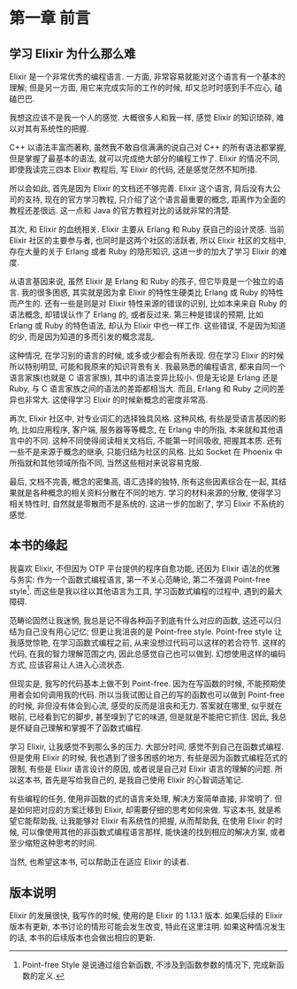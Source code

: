 # 第一章 前言

## 学习 Elixir 为什么那么难

Elixir 是一个非常优秀的编程语言. 一方面, 非常容易就能对这个语言有一个基本的理解;
但是另一方面, 用它来完成实际的工作的时候, 却又总时时感到手不应心, 磕磕巴巴. 

我想这应该不是我一个人的感觉. 大概很多人和我一样, 感觉 Elixir 的知识琐碎, 
难以对其有系统性的把握.

C++ 以语法丰富而著称, 虽然我不敢自信满满的说自己对 C++ 的所有语法都掌握,
但是掌握了最基本的语法, 就可以完成绝大部分的编程工作了. Elixir 的情况不同,
即使我读完三四本 Elixir 教程后, 写 Elixir 的代码, 还是感觉茫然不知所措. 

所以会如此, 首先是因为 Elixir 的文档还不够完善. Elixir 这个语言, 背后没有大公司的支持,
现在的官方学习教程, 只介绍了这个语言最重要的概念, 距离作为全面的教程还差很远.
这一点和 Java 的官方教程对比的话就非常的清楚.

其次, 和 Elixir 的血统相关. Elixir 主要从 Erlang 和 Ruby 获自己的设计灵感.
当前 Elixir 社区的主要参与者, 也同时是这两个社区的活跃者,
所以 Elixir 社区的文档中, 存在大量的关于 Erlang 或者 Ruby 的隐形知识,
这进一步的加大了学习 Elixir 的难度. 

从语言基因来说, 虽然 Elixir 是 Erlang 和 Ruby 的孩子, 但它毕竟是一个独立的语言.
我的很多困惑, 其实就是因为拿 Elixir 的特性生硬类比 Erlang 或 Ruby 的特性而产生的. 
还有一些是则是对 Elixir 特性来源的错误的识别, 比如本来来自 Ruby 的语法概念,
却错误认作了 Erlang 的, 或者反过来.
第三种是错误的预期, 比如 Erlang 或 Ruby 的特色语法, 却认为 Elixir 中也一样工作.
这些错误, 不是因为知道的少, 而是因为知道的多而引发的概念混乱. 

这种情况, 在学习别的语言的时候, 或多或少都会有所表现.
但在学习 Elixir 的时候所以特别明显, 可能和我原来的知识背景有关.
我最熟悉的编程语言, 都来自同一个语言家族(也就是 C 语言家族),
其中的语法变异比较小. 但是无论是 Erlang 还是 Ruby,
与 C 语言家族之间的语法的差距都相当大.
而且, Erlang 和 Ruby 之间的差异也非常大.
这使得学习 Elixir 的时候新概念的密度非常高.

再次, Elixir 社区中, 对专业词汇的选择独具风格. 这种风格, 有些是受语言基因的影响,
比如应用程序, 客户端, 服务器等等概念, 在 Erlang 中的所指, 本来就和其他语言中的不同.
这种不同使得阅读相关文档后, 不能第一时间吸收, 把握其本质.
还有一些不是来源于概念的继承, 只能归结为社区的风格.
比如 Socket 在 Phoenix 中所指就和其他领域所指不同, 当然这些相对来说容易克服.

最后, 文档不完善, 概念的密集高, 语汇选择的独特, 所有这些因素综合在一起,
其结果就是各种概念的相关资料分散在不同的地方. 学习的材料来源的分散,
使得学习相关特性时, 自然就是零散而不是系统的.
这进一步的加剧了, 学习 Elixir 不系统的感觉.

## 本书的缘起

我喜欢 Elixir, 不但因为 OTP 平台提供的程序自愈功能, 还因为 Elixir 语法的优雅与务实:
作为一个函数式编程语言, 第一不关心范畴论, 第二不强调 Point-free style[^point_free_style].
而这些是我以往以其他语言为工具, 学习函数式编程的过程中, 遇到的最大障碍.

[^point_free_style]: Point-free Style 是说通过组合新函数, 不涉及到函数参数的情况下, 完成新函数的定义.

范畴论固然让我迷惘, 我总是记不得各种函子到底有什么对应的函数,
这还可以归结为自己没有用心记忆; 但更让我沮丧的是 Point-free style.
Point-free style 让我感觉惊艳, 在学习函数式编程之前,
从来没想过代码可以这样的若合符节.
这样的代码, 在我的智力理解范围之内, 因此总感觉自己也可以做到.
幻想使用这样的编码方式, 应该容易让人进入心流状态.

但现实是, 我写的代码基本上做不到 Point-free.
因为在写函数的时候, 不能预期使用者会如何调用我的代码.
所以当我试图让自己的写的函数也可以做到 Point-free 的时候,
非但没有体会到心流, 感受的反而是沮丧和无力.
答案就在哪里, 似乎就在眼前, 已经看到它的脚步, 甚至嗅到了它的味道,
但是就是不能把它抓住. 因此, 我总是怀疑自己理解和掌握不了函数式编程.

学习 Elixir, 让我感觉不到那么多的压力. 大部分时间, 感觉不到自己在函数式编程.
但是使用 Elixir 的时候, 我也遇到了很多困惑的地方,
有些是因为函数式编程范式的限制, 有些是 Elixir 语言设计的原因,
或者说是自己对 Elixir 语言的理解的问题.
所以这本书, 首先是写给我自己的, 是我自己使用 Elixir 的心智调适笔记.

有些编程的任务, 使用非函数的式的语言来处理,
解决方案简单直接, 非常明了. 但是如何把对应的方案迁移到 Elixir,
却需要仔细的思考如何来做.
写这本书, 就是希望它能帮助我, 让我能够对 Elixir 有系统性的把握,
从而帮助我, 在使用 Elixir 的时候, 可以像使用其他的非函数式编程语言那样,
能快速的找到相应的解决方案, 或者至少缩短这种思考的时间.

当然, 也希望这本书, 可以帮助正在适应 Elixir 的读者.

## 版本说明
Elixir 的发展很快, 我写作的时候, 使用的是 Elixir 的 1.13.1 版本.
如果后续的 Elixir 版本有更新, 本书讨论的情形可能会发生改变, 特此在这里注明.
如果这种情况发生的话, 本书的后续版本也会做出相应的更新.
